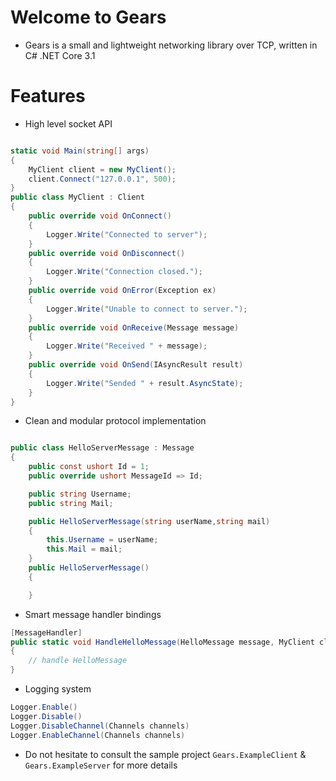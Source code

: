 # Welcome to Gears

* Gears is a small and lightweight networking library over TCP, written in C# .NET Core 3.1

# Features

* High level socket API

```csharp

static void Main(string[] args)
{
    MyClient client = new MyClient();
    client.Connect("127.0.0.1", 500);
}
public class MyClient : Client
{
    public override void OnConnect()
    {
        Logger.Write("Connected to server");
    }
    public override void OnDisconnect()
    {
        Logger.Write("Connection closed.");
    }
    public override void OnError(Exception ex)
    {
        Logger.Write("Unable to connect to server.");
    }
    public override void OnReceive(Message message)
    {
        Logger.Write("Received " + message);
    }
    public override void OnSend(IAsyncResult result)
    {
        Logger.Write("Sended " + result.AsyncState);
    }
}

```

* Clean and modular protocol implementation

```csharp

public class HelloServerMessage : Message
{
    public const ushort Id = 1;
    public override ushort MessageId => Id;

    public string Username;
    public string Mail;

    public HelloServerMessage(string userName,string mail)
    {
        this.Username = userName;
        this.Mail = mail;
    }
    public HelloServerMessage()
    {

    }

```
* Smart message handler bindings

```csharp
[MessageHandler]
public static void HandleHelloMessage(HelloMessage message, MyClient client)
{
    // handle HelloMessage
}
```
* Logging system

```csharp
Logger.Enable()
Logger.Disable()
Logger.DisableChannel(Channels channels)
Logger.EnableChannel(Channels channels)
```

* Do not hesitate to consult the sample project ``Gears.ExampleClient`` & ``Gears.ExampleServer`` for more details 
